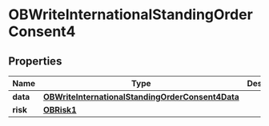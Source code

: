 
# OBWriteInternationalStandingOrderConsent4

## Properties
Name | Type | Description | Notes
------------ | ------------- | ------------- | -------------
**data** | [**OBWriteInternationalStandingOrderConsent4Data**](OBWriteInternationalStandingOrderConsent4Data.md) |  | 
**risk** | [**OBRisk1**](OBRisk1.md) |  | 



